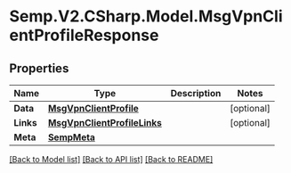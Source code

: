 # Semp.V2.CSharp.Model.MsgVpnClientProfileResponse
## Properties

Name | Type | Description | Notes
------------ | ------------- | ------------- | -------------
**Data** | [**MsgVpnClientProfile**](MsgVpnClientProfile.md) |  | [optional] 
**Links** | [**MsgVpnClientProfileLinks**](MsgVpnClientProfileLinks.md) |  | [optional] 
**Meta** | [**SempMeta**](SempMeta.md) |  | 

[[Back to Model list]](../README.md#documentation-for-models) [[Back to API list]](../README.md#documentation-for-api-endpoints) [[Back to README]](../README.md)

